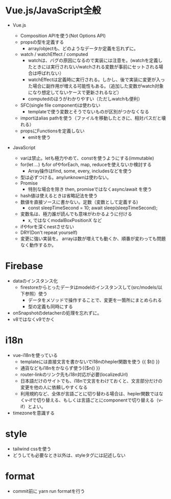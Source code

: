 # Vue.js/JavaScript全般
 - Vue.js
   - Composition APIを使う(Not Options API)
   - propsの型を定義する
     - array/objectも、どのようなデータか定義を忘れずに。
   - watch / watchEffect / computed
     - watchは、バグの原因になるので実装には注意を。(watchを定義したときには実行されない/watchされる変数が事前にセットされる場合は呼ばれない）
     - watchEffectは定義時に実行される。しかし、後で実装に変更が入った場合に副作用が増える可能性もある。（追加した変数がwatch対象になり想定してないケースで更新されるなど）
     - computedのほうがわかりやすい（ただしwatchも便利）
   - SFC(single file component)は使わない
     - templateで使う変数とそうでないものが区別がつかなくなる
   - importはalias pathを使う（ファイルを移動したときに、相対パスだと壊れる）
   - propsにFunctionsを定義しない
     - emitを使う

 - JavaScript
   - varは禁止。letも極力やめて、constを使うようにする(immutable)
   - for(let ...) もfor ofやforEach, map, reduceを使えないか検討する
     - Array操作はfind, some, every, includesなどを使う
   - 型は必ずつける。any/unknownは使わない。
   - Promise
     - 特別な場合を除き then, promiseではなくasync/await を使う
   - hash値は使えるときは省略記法を使う
   - 数値を直接ソースに書かない。定数（変数として定義する)
     - const sleepTimeSecond = 10; await sleep(sleepTimeSecond);
   - 変数名は、極力誰が読んでも意味がわかるように付ける
      - x, ではなくmodalBoxPositionX など
   - ifやforを深くnestさせない
   -  DRY(Don't repeat yourself)
   - 変更に強い実装を。 arrayは数が増えても動くか、順番が変わっても問題なく動作するか。

# Firebase
 - dataのインスタンス化
   - firestoreからとったデータはmodelのインスタンスして(src/models/以下参照）使う
     - データをメソッドで操作することで、変更を一箇所にまとめられる
     - 型の定義も同時にする
 - onSnapshotのdetacherの処理を忘れずに。
 - v8ではなくv9でかく

# i18n
 - vue-i18nを使っている
   - templateには直接文言を書かないでi18nのhepler関数を使う {{ $t() }}
   - 通貨などもi18nをかならず使う{{$n() }}
   - router-linkのリンク先もi18n対応が必要(localizedUrl)
   - 日本語だけのサイトでも、i18nで文言をわけておくと、文言部分だけの変更を他の人に依頼しやすくなる
   - 利用規約など、全体が言語ごとに切り替わる場合は、hepler関数ではなくv-ifで切り替える、もしくは言語ごとにcomponentで切り替える（v-if）とよい。
 - timezoneを意識する
 
 # style
   - tailwind cssを使う
   - どうしても必要なとき以外は、styleタグには記述しない
     
# format
  - commit前に yarn run formatを行う
    
